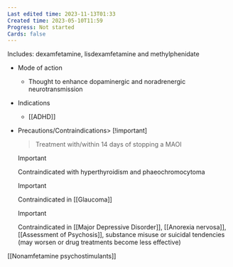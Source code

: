 ```yaml
---
Last edited time: 2023-11-13T01:33
Created time: 2023-05-10T11:59
Progress: Not started
Cards: false
---
```

Includes: dexamfetamine, lisdexamfetamine and methylphenidate
- Mode of action
    - Thought to enhance dopaminergic and noradrenergic neurotransmission
- Indications
    - [[ADHD]]
- Precautions/Contraindications> [!important]  
    > Treatment with/within 14 days of stopping a MAOI  
      
    > [!important]  
    > Contraindicated with hyperthyroidism and phaeochromocytoma  
      
    > [!important]  
    > Contraindicated in [[Glaucoma]]  
      
    > [!important]  
    > Contraindicated in [[Major Depressive Disorder]], [[Anorexia nervosa]], [[Assessment of Psychosis]], substance misuse or suicidal tendencies (may worsen or drug treatments become less effective)  
    
[[Nonamfetamine psychostimulants]]